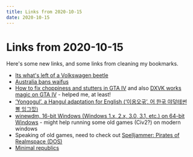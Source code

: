 ```yaml
---
title: Links from 2020-10-15
date: 2020-10-15
---
```


# Links from 2020-10-15
Here's some new links, and some links from cleaning my bookmarks.

- [Its what's left of a Volkswagen beetle](https://www.reddit.com/r/whatisthisthing/comments/jb36cv/thing_with_wheels_i_found_in_the_woods/)
- [Australia bans waifus](https://blog.jlist.com/news/australia-bans-waifus/)
- [How to fix choppiness and stutters in GTA IV](https://ant-sh.blogspot.com/2020/07/gta-4-stutter-choppiness-fix.html) and also [DXVK works magic on GTA IV](https://www.reddit.com/r/pcgaming/comments/gsn6w8/dxvk_works_magic_on_gta_iv/) - helped me, at least!
- [‘Yongogul’, a Hangul adaptation for English (‘이옹오굮’, 어 한굮 야덮테썬 뽈 잉그낐)](https://alternatescriptbureau.wordpress.com/2018/06/12/yongogul-a-hangul-adaptation-for-english/)
- [winewdm, 16-bit Windows (Windows 1.x, 2.x, 3.0, 3.1, etc.) on 64-bit Windows](https://github.com/otya128/winevdm/) - might help running some old games (Civ2?) on modern windows
- Speaking of old games, need to check out [Spelljammer: Pirates of Realmspace (DOS)](https://www.mobygames.com/game/dos/spelljammer-pirates-of-realmspace)
- [Minimal republics](https://www.lensculture.com/articles/ruben-martin-de-lucas-minimal-republics)
